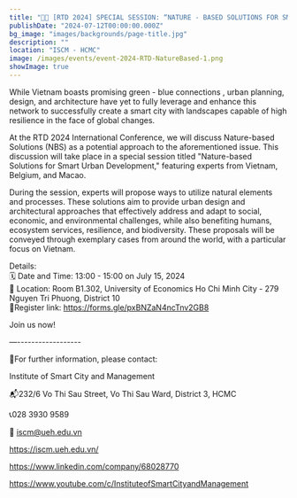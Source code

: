 ```yaml
---
title: "🌿✨ [RTD 2024] SPECIAL SESSION: “NATURE - BASED SOLUTIONS FOR SMART CITY DEVELOPMENT”"
publishDate: "2024-07-12T00:00:00.000Z"
bg_image: "images/backgrounds/page-title.jpg"
description: "" 
location: "ISCM - HCMC"
image: /images/events/event-2024-RTD-NatureBased-1.png
showImage: true
---
```


While Vietnam boasts promising green - blue connections , urban planning, design, and architecture have yet to fully leverage and enhance this network to successfully create a smart city with landscapes capable of high resilience in the face of global changes.

At the RTD 2024 International Conference, we will discuss Nature-based Solutions (NBS) as a potential approach to the aforementioned issue. This discussion will take place in a special session titled "Nature-based Solutions for Smart Urban Development," featuring experts from Vietnam, Belgium, and Macao.

During the session, experts will propose ways to utilize natural elements and processes. These solutions aim to provide urban design and architectural approaches that effectively address and adapt to social, economic, and environmental challenges, while also benefiting humans, ecosystem services, resilience, and biodiversity. These proposals will be conveyed through exemplary cases from around the world, with a particular focus on Vietnam.

Details:
<br>
🗓️ Date and Time: 13:00 - 15:00 on July 15, 2024
<br>
📍 Location: Room B1.302, University of Economics Ho Chi Minh City - 279 Nguyen Tri Phuong, District 10
<br>
📍Register link: https://forms.gle/pxBNZaN4ncTnv2GB8
<br>

Join us now!

—------------------

🔰For further information, please contact:

Institute of Smart City and Management

📬232/6 Vo Thi Sau Street, Vo Thi Sau Ward, District 3, HCMC

📞028 3930 9589

📩  iscm@ueh.edu.vn

https://iscm.ueh.edu.vn/

https://www.linkedin.com/company/68028770

https://www.youtube.com/c/InstituteofSmartCityandManagement


